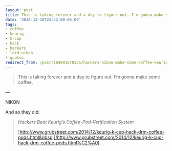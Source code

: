 ```yaml
---
layout: post
title: This is taking forever and a day to figure out. I’m gonna make some coffee.
date: '2014-12-10T23:42:00-05:00'
tags:
- coffee
- keurig
- k-cup
- hack
- hackers
- lord nikon
- quotes
redirect_from: /post/104901670325/hackers-nikon-make-some-coffee-keurig-pod-hack
---
```

> This is taking forever and a day to figure out. I’m gonna make some coffee.

—

NIKON

And so they did:

> _Hackers Beat Keurig’s Coffee-Pod-Verification System_
> 
> [http://www.grubstreet.com/2014/12/keurig-k-cup-hack-drm-coffee-pods.html&nbsp;](http://www.grubstreet.com/2014/12/keurig-k-cup-hack-drm-coffee-pods.html%C2%A0)
